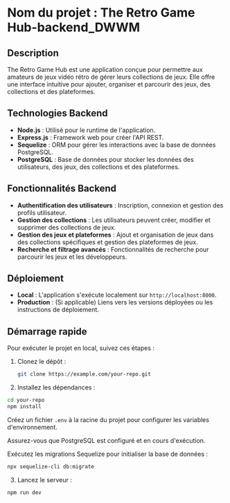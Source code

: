 # Nom du projet : The Retro Game Hub-backend_DWWM

## Description

The Retro Game Hub est une application conçue pour permettre aux amateurs de jeux vidéo rétro de gérer leurs collections de jeux. Elle offre une interface intuitive pour ajouter, organiser et parcourir des jeux, des collections et des plateformes.

## Technologies Backend 

- **Node.js** : Utilisé pour le runtime de l'application. 
- **Express.js** : Framework web pour créer l'API REST. 
- **Sequelize** : ORM pour gérer les interactions avec la base de données PostgreSQL. 
- **PostgreSQL** : Base de données pour stocker les données des utilisateurs, des jeux, des collections et des plateformes. 
## Fonctionnalités Backend 

- **Authentification des utilisateurs** : Inscription, connexion et gestion des profils utilisateur.
- **Gestion des collections** : Les utilisateurs peuvent créer, modifier et supprimer des collections de jeux. 
- **Gestion des jeux et plateformes** : Ajout et organisation de jeux dans des collections spécifiques et gestion des plateformes de jeux.
- **Recherche et filtrage avancés** : Fonctionnalités de recherche pour parcourir les jeux et les développeurs.

## Déploiement

- **Local** : L'application s'exécute localement sur `http://localhost:8000`.
- **Production** : (Si applicable) Liens vers les versions déployées ou les instructions de déploiement.

## Démarrage rapide

Pour exécuter le projet en local, suivez ces étapes :

1. Clonez le dépôt :


   ```bash
   git clone https://example.com/your-repo.git
   ```

2. Installez les dépendances :

```bash
cd your-repo 
npm install
```

Créez un fichier `.env` à la racine du projet pour configurer les variables d'environnement.

Assurez-vous que PostgreSQL est configuré et en cours d'exécution.

Exécutez les migrations Sequelize pour initialiser la base de données :

```bash
npx sequelize-cli db:migrate
```

3. Lancez le serveur :

```bash
npm run dev
```
